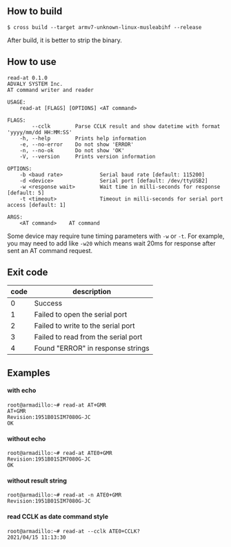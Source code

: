 ## How to build
```
$ cross build --target armv7-unknown-linux-musleabihf --release
```
After build, it is better to strip the binary.

## How to use

```text
read-at 0.1.0
ADVALY SYSTEM Inc.
AT command writer and reader

USAGE:
    read-at [FLAGS] [OPTIONS] <AT command>

FLAGS:
        --cclk        Parse CCLK result and show datetime with format 'yyyy/mm/dd HH:MM:SS'
    -h, --help        Prints help information
    -e, --no-error    Do not show 'ERROR'
    -n, --no-ok       Do not show 'OK'
    -V, --version     Prints version information

OPTIONS:
    -b <baud rate>            Serial baud rate [default: 115200]
    -d <device>               Serial port [default: /dev/ttyUSB2]
    -w <response wait>        Wait time in milli-seconds for response [default: 5]
    -t <timeout>              Timeout in milli-seconds for serial port access [default: 1]

ARGS:
    <AT command>    AT command
```

Some device may require tune timing parameters with `-w` or `-t`.
For example, you may need to add like `-w20` which means wait 20ms for response after sent an AT command request.

## Exit code

code | description
-- | --
0 | Success
1 | Failed to open the serial port
2 | Failed to write to the serial port
3 | Failed to read from the serial port
4 | Found "ERROR" in response strings

## Examples

#### with echo
```
root@armadillo:~# read-at AT+GMR
AT+GMR
Revision:1951B01SIM7080G-JC
OK
```

#### without echo
```
root@armadillo:~# read-at ATE0+GMR
Revision:1951B01SIM7080G-JC
OK
```

#### without result string
```
root@armadillo:~# read-at -n ATE0+GMR
Revision:1951B01SIM7080G-JC
```

#### read CCLK as date command style
```
root@armadillo:~# read-at --cclk ATE0+CCLK?
2021/04/15 11:13:30
```